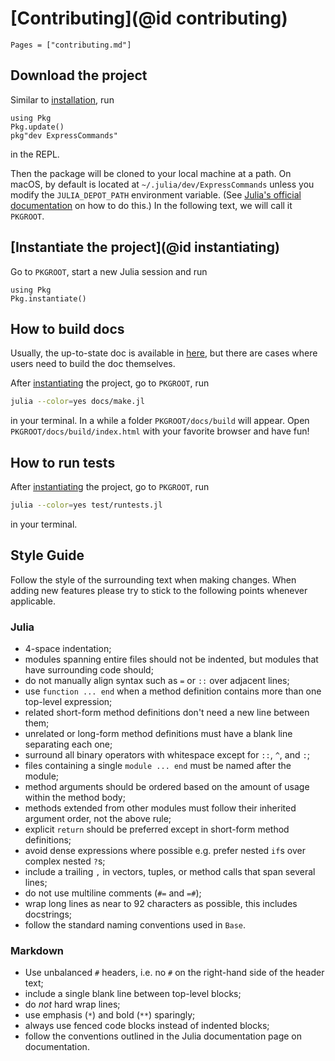 # [Contributing](@id contributing)

```@contents
Pages = ["contributing.md"]
```

## Download the project

Similar to [installation](@ref), run

```@repl
using Pkg
Pkg.update()
pkg"dev ExpressCommands"
```

in the REPL.

Then the package will be cloned to your local machine at a path. On macOS, by default is
located at `~/.julia/dev/ExpressCommands` unless you modify the `JULIA_DEPOT_PATH`
environment variable. (See [Julia's official documentation](http://docs.julialang.org/en/v1/manual/environment-variables/#JULIA_DEPOT_PATH-1)
on how to do this.) In the following text, we will call it `PKGROOT`.

## [Instantiate the project](@id instantiating)

Go to `PKGROOT`, start a new Julia session and run

```@repl
using Pkg
Pkg.instantiate()
```

## How to build docs

Usually, the up-to-state doc is available in
[here](https://MineralsCloud.github.io/ExpressCommands.jl/dev), but there are cases
where users need to build the doc themselves.

After [instantiating](@ref) the project, go to `PKGROOT`, run

```bash
julia --color=yes docs/make.jl
```

in your terminal. In a while a folder `PKGROOT/docs/build` will appear. Open
`PKGROOT/docs/build/index.html` with your favorite browser and have fun!

## How to run tests

After [instantiating](@ref) the project, go to `PKGROOT`, run

```bash
julia --color=yes test/runtests.jl
```

in your terminal.

## Style Guide

Follow the style of the surrounding text when making changes. When adding new features
please try to stick to the following points whenever applicable.

### Julia

- 4-space indentation;
- modules spanning entire files should not be indented, but modules that have surrounding code should;
- do not manually align syntax such as `=` or `::` over adjacent lines;
- use `function ... end` when a method definition contains more than one top-level expression;
- related short-form method definitions don't need a new line between them;
- unrelated or long-form method definitions must have a blank line separating each one;
- surround all binary operators with whitespace except for `::`, `^`, and `:`;
- files containing a single `module ... end` must be named after the module;
- method arguments should be ordered based on the amount of usage within the method body;
- methods extended from other modules must follow their inherited argument order, not the above rule;
- explicit `return` should be preferred except in short-form method definitions;
- avoid dense expressions where possible e.g. prefer nested `if`s over complex nested `?`s;
- include a trailing `,` in vectors, tuples, or method calls that span several lines;
- do not use multiline comments (`#=` and `=#`);
- wrap long lines as near to 92 characters as possible, this includes docstrings;
- follow the standard naming conventions used in `Base`.

### Markdown

- Use unbalanced `#` headers, i.e. no `#` on the right-hand side of the header text;
- include a single blank line between top-level blocks;
- do _not_ hard wrap lines;
- use emphasis (`*`) and bold (`**`) sparingly;
- always use fenced code blocks instead of indented blocks;
- follow the conventions outlined in the Julia documentation page on documentation.
